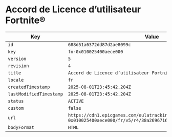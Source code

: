 # Accord de Licence d’utilisateur Fortnite®

| Key | Value |
| --- | ----- |
| `id` | `688d51a6372dd87d2ae8099c` |
| `key` | `fn-0x010025400aece000` |
| `version` | `5` |
| `revision` | `4` |
| `title` | `Accord de Licence d’utilisateur Fortnite®` |
| `locale` | `fr` |
| `createdTimestamp` | `2025-08-01T23:45:42.204Z` |
| `lastModifiedTimestamp` | `2025-08-01T23:45:42.204Z` |
| `status` | `ACTIVE` |
| `custom` | `false` |
| `url` | `https://cdn1.epicgames.com/eulatracking-download/fn-0x010025400aece000/fr/v5/r4/38a2696716f184fc62929e3e0c2a2c29.pdf` |
| `bodyFormat` | `HTML` |
